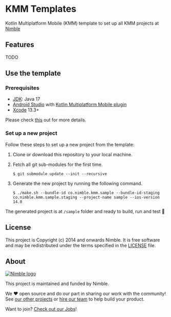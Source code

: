 # KMM Templates

Kotlin Multiplatform Mobile (KMM) template to set up all KMM projects at [Nimble](https://nimblehq.co/)

## Features

TODO

## Use the template

### Prerequisites

- [JDK](https://www.oracle.com/java/technologies/javase-downloads.html): Java 17
- [Android Studio](https://developer.android.com/studio) with [Kotlin Multiplatform Mobile plugin](https://kotlinlang.org/docs/multiplatform-mobile-plugin-releases.html)
- [Xcode](https://apps.apple.com/us/app/xcode/id497799835) 13.3+

Please check [this](https://kotlinlang.org/docs/multiplatform-mobile-setup.html#install-the-necessary-tools) out for more details.

### Set up a new project

Follow these steps to set up a new project from the template:

1. Clone or download this repository to your local machine.

2. Fetch all git sub-modules for the first time.

    `$ git submodule update --init --recursive`

3. Generate the new project by running the following command.

    `$ ./make.sh --bundle-id co.nimble.kmm.sample --bundle-id-staging co.nimble.kmm.sample.staging --project-name sample --ios-version 14.0`

The generated project is at `/sample` folder and ready to build, run and test 🎉

## License

This project is Copyright (c) 2014 and onwards Nimble. It is free software and may be redistributed under the terms specified in the [LICENSE] file.

[LICENSE]: /LICENSE

## About
<a href="https://nimblehq.co/">
  <picture>
    <source media="(prefers-color-scheme: dark)" srcset="https://assets.nimblehq.co/logo/dark/logo-dark-text-160.png">
    <img alt="Nimble logo" src="https://assets.nimblehq.co/logo/light/logo-light-text-160.png">
  </picture>
</a>

This project is maintained and funded by Nimble.

We ❤️ open source and do our part in sharing our work with the community!
See [our other projects][community] or [hire our team][hire] to help build your product.

Want to join? [Check out our Jobs][jobs]!

[community]: https://github.com/nimblehq
[hire]: https://nimblehq.co/
[jobs]: https://jobs.nimblehq.co/
